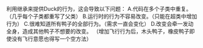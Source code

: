 ﻿利用继承来提供Duck的行为，这会导致以下问题：
A.代码在多个子类中重复。（几乎每个子类都重写了父类）
B.运行时的行为不容易改变。（只能在超类中增加行为）
C.很难知道所有鸭子的全部行为。（需求一直会变化）
D.改变会牵一发动全身，造成其他鸭子不想要的改变。
（增加飞行行为后，木头鸭子，橡皮鸭子即使没有飞行意愿也得写一个空方法）
